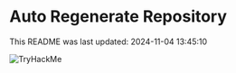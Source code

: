 # Auto Regenerate Repository

This README was last updated: 2024-11-04 13:45:10

 ![TryHackMe](https://tryhackme.com/badge/533634)